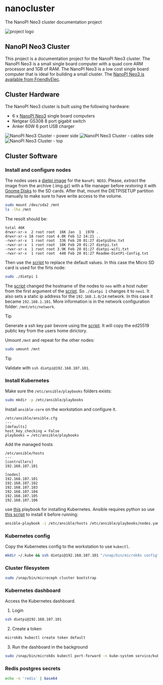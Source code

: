 # nanocluster
The NanoPI Neo3 cluster documentation project

![project logo](images/logo.png)

## NanoPI Neo3 Cluster

This project is a documentation project for the NanoPI Neo3 cluster. The NanoPI Neo3 is a small single board computer with a quad core ARM processor and 1GB of RAM. The NanoPI Neo3 is a low cost single board computer that is ideal for building a small cluster. The [NanoPI Neo3 is available from FriendlyElec](https://wiki.friendlyelec.com/wiki/index.php/NanoPi_NEO3#Introduction).

## Cluster Hardware

The NanoPI Neo3 cluster is built using the following hardware:

 - 6 x [NanoPI Neo3](https://wiki.friendlyelec.com/wiki/index.php/NanoPi_NEO3) single board computers
 - Netgear GS308 8 port gigabit switch
 - Anker 60W 6 port USB charger

![NanoPI Neo3 Cluster - power side](images/cluster1.jpg)
![NanoPI Neo3 Cluster - cables side](images/cluster2.jpg)
![NanoPI Neo3 Cluster - top](images/cluster3.jpg)

## Cluster Software
### Install and configure nodes

The nodes uses a [dietpi image](https://dietpi.com/#download) for the `NanoPi NEO3`.
Please, *extract* the image from the archive (.img.gz) with a file manager before *restoring* it with [Gnome Disks](https://apps.gnome.org/en-GB/DiskUtility/) to the SD cards. After that, mount the DIETPISETUP partition manually to make sure to have write access to the volume.

```sh
sudo mount /dev/sda2 /mnt
ls -lha /mnt
```

The resolt should be:

```
total 46K
drwxr-xr-x  2 root root  16K Jan  1  1970 .
drwxr-xr-x 18 root root 4.0K Feb 12 14:21 ..
-rwxr-xr-x  1 root root  336 Feb 20 01:27 dietpiEnv.txt
-rwxr-xr-x  1 root root  18K Feb 20 01:27 dietpi.txt
-rwxr-xr-x  1 root root 3.9K Feb 20 01:27 dietpi-wifi.txt
-rwxr-xr-x  1 root root  440 Feb 20 01:27 Readme-DietPi-Config.txt
```

Then use the [script](sed.sh) to replace the default values. In this case the Micro SD card is used for the firts node:

```sh
sudo ./dietpi 1
``` 

The [script](sed.sh) changed the hostname of the nodes to `neo` with a host nuber from the first argument of the [script](sed.sh). So `./dietpi 1` changes it to `neo1`. It also sets a static ip address for the `192.168.1.0/24` network. In this case it became `192.168.1.101`. More information is in the network configuration folder: `/mnt/etc/network`.

> [!TIP]
> Generate a ssh key pair bevore using the [script](sed.sh). It will copy the ed25519 public key from the users home dirictory.

Umount `/mnt` and repeat for the other nodes:

```sh
sudo umount /mnt
```

> [!TIP]
> Validate with `ssh dietpi@192.168.107.101`.

### Install Kubernetes

Make sure the `/etc/ansible/playbooks` folders exists:

```sh
sudo mkdir -p /etc/ansible/playbooks
```

Install `ansible-core` on the workstation and configure it.

```
/etc/ansible/ansible.cfg
---
[defaults]
host_key_checking = False
playbooks = /etc/ansible/playbooks
```

Add the managed hosts

```
/etc/ansible/hosts
---
[controllers]
192.168.107.101

[nodes]
192.168.107.101
192.168.107.102
192.168.107.103
192.168.107.104
192.168.107.105
192.168.107.106
```

use [this](nodes.yaml) playbook for installing Kubernetes.
Ansible requires python so use [this script](py.sh) to install it before running:

```sh
ansible-playbook -i /etc/ansible/hosts /etc/ansible/playbooks/nodes.yaml
```

### Kubernetes config

Copy the Kubernetes config to the workstation to use `kubectl`. 

```sh
mkdir ~/.kube && ssh dietpi@192.168.107.101 "/snap/bin/microk8s config" > ~/.kube/config
```

### Cluster filesystem

```sh
sudo /snap/bin/microceph cluster bootstrap
```

### Kubernetes dashboard

Access the Kubernetes dashboard.

1) Login
```sh
ssh dietpi@192.168.107.101
```

2) Create a token

```sh
microk8s kubectl create token default
```

3) Run the dashboard in the background

```sh
sudo /snap/bin/microk8s kubectl port-forward -n kube-system service/kubernetes-dashboard 10443:443 --address 0.0.0.0 &
```

### Redis postgres secrets

```sh
echo -n 'redis' | base64
```
